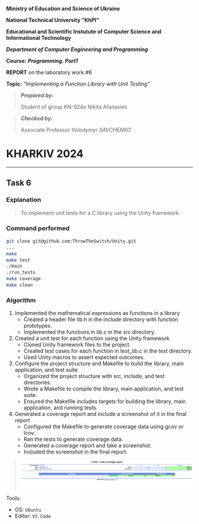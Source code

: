**Ministry of Education and Science of Ukraine**

**National Technical University "KhPI"**

**Educational and Scientific Instutute of Computer Science and Informational Technology**

**_Department of Computer Engineering and Programming_**

**Course:** **_Programming. Part1_**

**REPORT** on the laboratory work #6

**Topic:** _"Implementing a Function Library with Unit Testing"_

> **_Prepared by:_**
>
> Student of group KN-924e Nikita Afanasiev.

> **_Checked by:_**
>
> Associate Professor _Volodymyr SAVCHENKO_

# KHARKIV 2024

---

## Task 6

### Explanation

> To implement unit tests for a C library using the Unity framework.

### Command performed
```bash
git clone git@github.com:ThrowTheSwitch/Unity.git
...
make 
make test
./main
./run_tests
make coverage
make clean
```


### Algorithm
1. Implemented the mathematical expressions as functions in a library
    * Created a header file lib.h in the include directory with function prototypes.
    * Implemented the functions in lib.c in the src directory.
2. Created a unit test for each function using the Unity framework
    * Cloned Unity framework files to the project.
    * Created test cases for each function in test_lib.c in the test directory.
    * Used Unity macros to assert expected outcomes.
3. Configure the project structure and Makefile to build the library, main application, and test suite
    * Organized the project structure with src, include, and test directories.
    * Wrote a Makefile to compile the library, main application, and test suite.
    * Ensured the Makefile includes targets for building the library, main application, and running tests.
4. Generated a coverage report and include a screenshot of it in the final report
    * Configured the Makefile to generate coverage data using gcov or lcov.
    * Ran the tests to generate coverage data.
    * Generated a coverage report and take a screenshot.
    * Included the screenshot in the final report.

> ![Coverage Report](assets/coverage_report.jpg)


Tools: 
- OS: `Ubuntu`
- Editor: `VS Code`